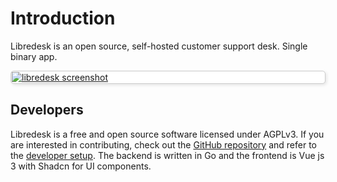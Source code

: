 # Introduction

Libredesk is an open source, self-hosted customer support desk. Single binary app.


<div style="border: 1px solid #ccc; padding: 1px; border-radius:5px; box-shadow: 2px 2px 5px rgba(0, 0, 0, 0.1); background-color: #fff;">
    <a href="https://libredesk.io">
        <img src="https://github.com/user-attachments/assets/55e0ec68-b624-4442-8387-6157742da253" alt="libredesk screenshot" style="display: block; margin: 0 auto;">
    </a>
</div>

## Developers
Libredesk is a free and open source software licensed under AGPLv3. If you are interested in contributing, check out the [GitHub repository](https://github.com/abhinavxd/libredesk) and refer to the [developer setup](developer-setup.md). The backend is written in Go and the frontend is Vue js 3 with Shadcn for UI components.